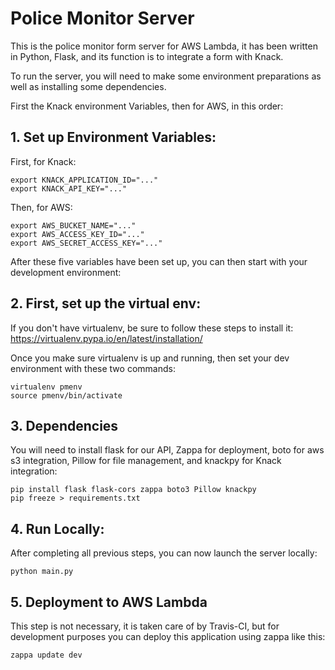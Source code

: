 # Police Monitor Server
This is the police monitor form server for AWS Lambda, it has been written in Python, Flask, and its function is to integrate a form with Knack.

To run the server, you will need to make some environment preparations as well as installing some dependencies.

First the Knack environment Variables, then for AWS, in this order:

## 1. Set up Environment Variables:

First, for Knack:

```
export KNACK_APPLICATION_ID="..."
export KNACK_API_KEY="..."
```

Then, for AWS:

```
export AWS_BUCKET_NAME="..."
export AWS_ACCESS_KEY_ID="..."
export AWS_SECRET_ACCESS_KEY="..."
```

After these five variables have been set up, you can then start with your development environment:



## 2. First, set up the virtual env:

If you don't have virtualenv, be sure to follow these steps to install it: https://virtualenv.pypa.io/en/latest/installation/

Once you make sure virtualenv is up and running, then set your dev environment with these two commands:


```
virtualenv pmenv
source pmenv/bin/activate
```



## 3. Dependencies

You will need to install flask for our API, Zappa for deployment, boto for aws s3 integration, Pillow for file management, and knackpy for Knack integration:

```
pip install flask flask-cors zappa boto3 Pillow knackpy
pip freeze > requirements.txt
```



## 4. Run Locally:

After completing all previous steps, you can now launch the server locally:

```
python main.py
```


## 5. Deployment to AWS Lambda

This step is not necessary, it is taken care of by Travis-CI, but for development purposes you can deploy this application using zappa like this:

```
zappa update dev
```
